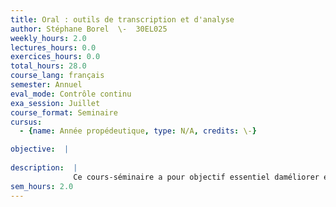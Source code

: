 ```yaml
---
title: Oral : outils de transcription et d'analyse
author: Stéphane Borel  \-  30EL025
weekly_hours: 2.0
lectures_hours: 0.0
exercices_hours: 0.0
total_hours: 28.0
course_lang: français
semester: Annuel
eval_mode: Contrôle continu
exa_session: Juillet
course_format: Seminaire
cursus:
  - {name: Année propédeutique, type: N/A, credits: \-}

objective:  |
            
description:  |
              Ce cours-séminaire a pour objectif essentiel daméliorer et de développer des compétences de compréhension et de production orales relevant du niveau B2 du CECRL dans différentes situations interactionnelles, avec une attention portée au contexte académique. Les étudiant-es seront ainsi amené-es à répondre à loral à des tâches variées (par exemple, défendre un point de vue construit et argumenté, réagir de façon adéquate, etc.) lors dun entretien, un exposé personnel ou un débat. En proposant des outils de transcription, cet enseignement permettra également aux étudiant-es dexaminer les particularités de loral et de prendre conscience des aspects non verbaux de linteraction. Il visera aussi à renforcer la fluidité (rythme et débit) dans lexpression orale des apprenant-es.
sem_hours: 2.0
---
```

